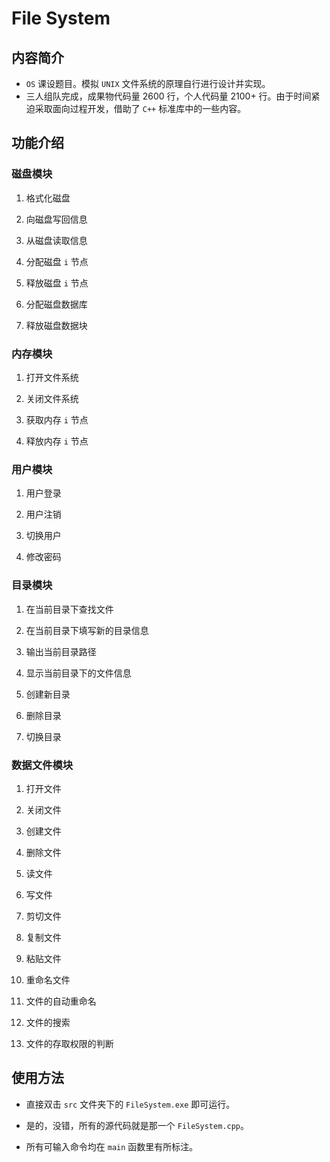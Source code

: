 # File System

## 内容简介

- `OS` 课设题目。模拟 `UNIX` 文件系统的原理自行进行设计并实现。
- 三人组队完成，成果物代码量 2600 行，个人代码量 2100+ 行。由于时间紧迫采取面向过程开发，借助了 `C++` 标准库中的一些内容。

## 功能介绍

### 磁盘模块

1. 格式化磁盘

2. 向磁盘写回信息

3. 从磁盘读取信息

4. 分配磁盘 `i` 节点

5. 释放磁盘 `i` 节点

6. 分配磁盘数据库

7. 释放磁盘数据块

### 内存模块

1. 打开文件系统

2. 关闭文件系统

3. 获取内存 `i` 节点

4. 释放内存 `i` 节点

### 用户模块

1. 用户登录

2. 用户注销

3. 切换用户

4. 修改密码

### 目录模块

1. 在当前目录下查找文件

2. 在当前目录下填写新的目录信息

3. 输出当前目录路径

4. 显示当前目录下的文件信息

5. 创建新目录

6. 删除目录

7. 切换目录

### 数据文件模块

1. 打开文件

2. 关闭文件

3. 创建文件

4. 删除文件

5. 读文件

6. 写文件

7. 剪切文件

8. 复制文件

9. 粘贴文件

10. 重命名文件

11. 文件的自动重命名

12. 文件的搜索

13. 文件的存取权限的判断

## 使用方法

- 直接双击 `src` 文件夹下的 `FileSystem.exe` 即可运行。
- 是的，没错，所有的源代码就是那一个 `FileSystem.cpp`。

- 所有可输入命令均在 `main` 函数里有所标注。